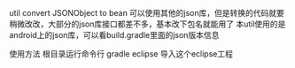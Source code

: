 util convert JSONObject to bean
可以使用其他的json库，但是转换的代码就要稍微改改，大部分的json库接口都差不多，基本改下包名就能用了
本util使用的是android上的json库，可以看build.gradle里面的json版本信息

使用方法
根目录运行命令行
gradle eclipse
导入这个eclipse工程
